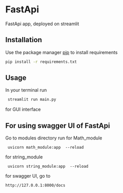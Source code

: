 # FastApi
FastApi app, deployed on streamlit

## Installation

Use the package manager [pip](https://pip.pypa.io/en/stable/) to install requirements


```bash
pip install -r requirements.txt
```

## Usage

In your terminal run 

```python
 streamlit run main.py

```
for GUI interface

## For using swagger UI of FastApi 
Go to modules directory run 
for Math_module
```
 uvicorn math_module:app  --reload 
```
for string_module
```
 uvicorn string_module:app  --reload    
```
for swagger UI, go to 
```
http://127.0.0.1:8000/docs
```
